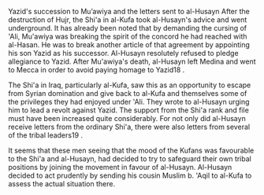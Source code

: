 


Yazid's succession to Mu’awiya and the letters sent to al-Husayn
After the destruction of Hujr, the Shi'a in al-Kufa took al-Husayn's
advice and went underground. It has already been noted that by demanding
the cursing of 'Ali, Mu'awiya was breaking the spirit of the concord he
had reached with al-Hasan. He was to break another article of that
agreement by appointing his son Yazid as his successor. Al-Husayn
resolutely refused to pledge allegiance to Yazid. After Mu'awiya's
death, al-Husayn left Medina and went to Mecca in order to avoid paying
homage to Yazid18 .

The Shi'a in Iraq, particularly al-Kufa, saw this as an opportunity to
escape from Syrian domination and give back to al-Kufa and themselves
some of the privileges they had enjoyed under 'Ali. They wrote to
al-Husayn urging him to lead a revolt against Yazid. The support from
the Shi'a rank and file must have been increased quite con­siderably.
For not only did al-Husayn receive letters from the ordinary Shi'a,
there were also letters from several of the tribal leaders19 .

It seems that these men seeing that the mood of the Kufans was
favourable to the Shi'a and al-Husayn, had decided to try to safeguard
their own tribal positions by joining the movement in favour of
al-Husayn. Al-Husayn decided to act prudently by sending his cousin
Muslim b. 'Aqil to al-Kufa to assess the actual situation there.


